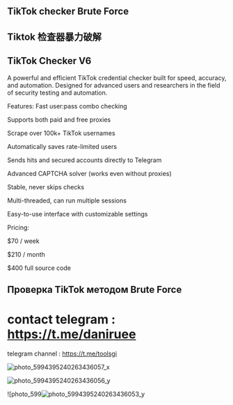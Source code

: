 ## TikTok checker Brute Force 

## Tiktok 检查器暴力破解

## TikTok Checker V6
A powerful and efficient TikTok credential checker built for speed, accuracy, and automation. Designed for advanced users and researchers in the field of security testing and automation.

Features:
Fast user:pass combo checking

Supports both paid and free proxies

Scrape over 100k+ TikTok usernames

Automatically saves rate-limited users

Sends hits and secured accounts directly to Telegram

Advanced CAPTCHA solver (works even without proxies)

Stable, never skips checks

Multi-threaded, can run multiple sessions

Easy-to-use interface with customizable settings

Pricing:

$70 / week

$210 / month

$400 full source code

## Проверка TikTok методом Brute Force

# contact telegram : https://t.me/daniruee


telegram channel : https://t.me/toolsgi

![photo_5994395240263436057_x](https://github.com/user-attachments/assets/b1843e14-d7b0-4fe8-a7ca-af4784a61946)


![photo_5994395240263436056_y](https://github.com/user-attachments/assets/8e92964b-5621-4966-a235-937a825737a7)


![photo_599![photo_5994395240263436053_y](https://github.com/user-attachments/assets/26421e4d-56a7-476a-b2bb-64501a7bfa1b)



